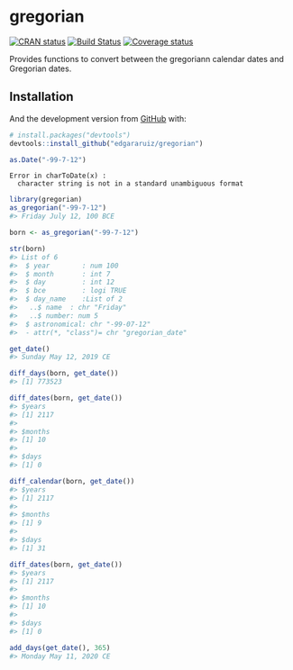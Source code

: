 
<!-- README.md is generated from README.Rmd. Please edit that file -->

# gregorian

<!-- badges: start -->

[![CRAN
status](https://www.r-pkg.org/badges/version/gregorian)](https://cran.r-project.org/package=gregorian)
[![Build
Status](https://travis-ci.org/edgararuiz/gregorian.svg?branch=master)](https://travis-ci.org/edgararuiz/gregorian)
[![Coverage
status](https://codecov.io/gh/edgararuiz/gregorian/branch/master/graph/badge.svg)](https://codecov.io/github/edgararuiz/gregorian?branch=master)
<!-- badges: end -->

Provides functions to convert between the gregoriann calendar dates and
Gregorian dates.

## Installation

And the development version from [GitHub](https://github.com/) with:

``` r
# install.packages("devtools")
devtools::install_github("edgararuiz/gregorian")
```

``` r
as.Date("-99-7-12")
```

    Error in charToDate(x) : 
      character string is not in a standard unambiguous format

``` r
library(gregorian)
as_gregorian("-99-7-12")
#> Friday July 12, 100 BCE
```

``` r
born <- as_gregorian("-99-7-12")
```

``` r
str(born)
#> List of 6
#>  $ year        : num 100
#>  $ month       : int 7
#>  $ day         : int 12
#>  $ bce         : logi TRUE
#>  $ day_name    :List of 2
#>   ..$ name  : chr "Friday"
#>   ..$ number: num 5
#>  $ astronomical: chr "-99-07-12"
#>  - attr(*, "class")= chr "gregorian_date"
```

``` r
get_date()
#> Sunday May 12, 2019 CE
```

``` r
diff_days(born, get_date())
#> [1] 773523
```

``` r
diff_dates(born, get_date())
#> $years
#> [1] 2117
#> 
#> $months
#> [1] 10
#> 
#> $days
#> [1] 0
```

``` r
diff_calendar(born, get_date())
#> $years
#> [1] 2117
#> 
#> $months
#> [1] 9
#> 
#> $days
#> [1] 31
```

``` r
diff_dates(born, get_date())
#> $years
#> [1] 2117
#> 
#> $months
#> [1] 10
#> 
#> $days
#> [1] 0
```

``` r
add_days(get_date(), 365)
#> Monday May 11, 2020 CE
```
